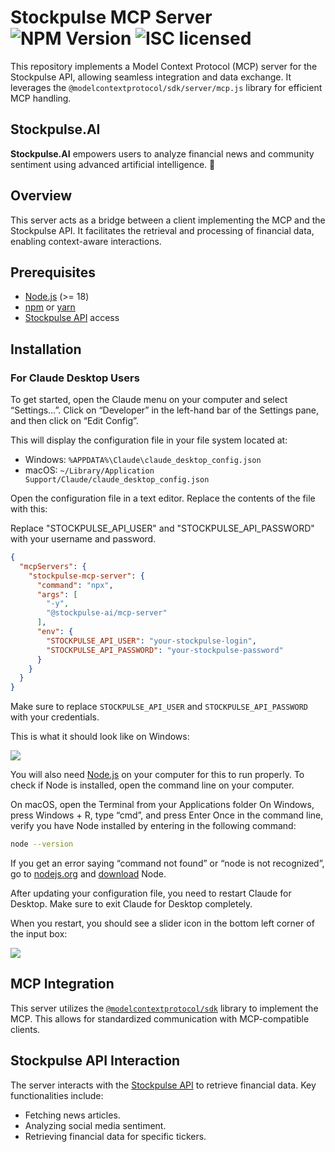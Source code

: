 # Stockpulse MCP Server ![NPM Version](https://img.shields.io/npm/v/%40stockpulse-ai%2Fmcp-server-typescript) ![ISC licensed](https://img.shields.io/npm/l/%40stockpulse-ai%2Fmcp-server-typescript)

This repository implements a Model Context Protocol (MCP) server for the Stockpulse API, allowing seamless integration and data exchange. It leverages the `@modelcontextprotocol/sdk/server/mcp.js` library for efficient MCP handling.

## Stockpulse.AI

**Stockpulse.AI** empowers users to analyze financial news and community sentiment using advanced artificial intelligence. 🚀

## Overview

This server acts as a bridge between a client implementing the MCP and the Stockpulse API. It facilitates the retrieval and processing of financial data, enabling context-aware interactions.

## Prerequisites

* [Node.js](https://nodejs.org/) (>= 18)
* [npm](https://www.npmjs.com/) or [yarn](https://yarnpkg.com/)
* [Stockpulse API](https://app.stockpulse.ai/pricing) access

## Installation

### For Claude Desktop Users

To get started, open the Claude menu on your computer and select “Settings…”.
Click on “Developer” in the left-hand bar of the Settings pane, and then click on “Edit Config”.

This will display the configuration file in your file system located at:

- Windows: `%APPDATA%\Claude\claude_desktop_config.json`
- macOS: `~/Library/Application Support/Claude/claude_desktop_config.json`

Open the configuration file in a text editor. Replace the contents of the file with this:

Replace "STOCKPULSE_API_USER" and "STOCKPULSE_API_PASSWORD" with your username and password.

```json
{
  "mcpServers": {
    "stockpulse-mcp-server": {
      "command": "npx",
      "args": [
        "-y",
        "@stockpulse-ai/mcp-server"
      ],
      "env": {
        "STOCKPULSE_API_USER": "your-stockpulse-login",
        "STOCKPULSE_API_PASSWORD": "your-stockpulse-password"
      }
    }
  }
}
```

Make sure to replace `STOCKPULSE_API_USER` and `STOCKPULSE_API_PASSWORD` with your credentials.

This is what it should look like on Windows:

<img src="https://raw.githubusercontent.com/stockpulse-ai/mcp-server-typescript/refs/tags/v1.0.0/docs/claude-desktop-1.gif" />

You will also need [Node.js](https://nodejs.org/) on your computer for this to run properly.
To check if Node is installed, open the command line on your computer.

On macOS, open the Terminal from your Applications folder
On Windows, press Windows + R, type “cmd”, and press Enter
Once in the command line, verify you have Node installed by entering in the following command:

```bash
node --version
```
If you get an error saying “command not found” or “node is not recognized”, go to [nodejs.org](https://nodejs.org/) and 
[download](https://nodejs.org/en/download) Node.

After updating your configuration file, you need to restart Claude for Desktop.
Make sure to exit Claude for Desktop completely.

When you restart, you should see a slider icon in the bottom left corner of the input box:

<img src="https://raw.githubusercontent.com/stockpulse-ai/mcp-server-typescript/refs/tags/v1.0.0/docs/claude-desktop-2.gif" />

## MCP Integration

This server utilizes the [`@modelcontextprotocol/sdk`](https://www.npmjs.com/package/@modelcontextprotocol/sdk)
library to implement the MCP. This allows for standardized communication with MCP-compatible clients.

## Stockpulse API Interaction

The server interacts with the [Stockpulse API](https://app.stockpulse.ai/pricing) to retrieve financial data.
Key functionalities include:

* Fetching news articles.
* Analyzing social media sentiment.
* Retrieving financial data for specific tickers.
